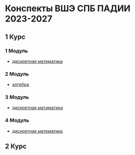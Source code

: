 # Конспекты ВШЭ СПБ ПАДИИ 2023-2027
## 1 Курс
### 1 Модуль
- [дискретная математика]()

### 2 Модуль
- [алгебра]()

### 3 Модуль
- [дискретная матиматика]()

### 4 Модуль
- [дискретная математика]()


## 2 Курс

